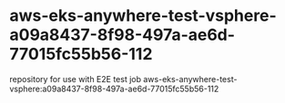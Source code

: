 # aws-eks-anywhere-test-vsphere-a09a8437-8f98-497a-ae6d-77015fc55b56-112
repository for use with E2E test job aws-eks-anywhere-test-vsphere:a09a8437-8f98-497a-ae6d-77015fc55b56-112
